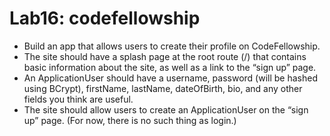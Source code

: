 # Lab16: codefellowship 
- Build an app that allows users to create their profile on CodeFellowship.  
- The site should have a splash page at the root route (/) that contains basic information about the site, as well as a link to the “sign up” page.  
- An ApplicationUser should have a username, password (will be hashed using BCrypt), firstName, lastName, dateOfBirth, bio, and any other fields you think are useful.  
- The site should allow users to create an ApplicationUser on the “sign up” page. (For now, there is no such thing as login.)
